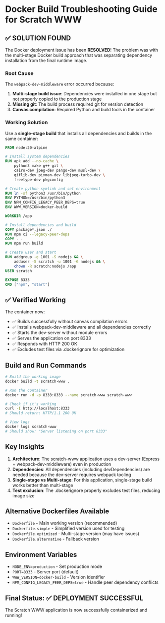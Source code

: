 # Docker Build Troubleshooting Guide for Scratch WWW

## ✅ SOLUTION FOUND

The Docker deployment issue has been **RESOLVED**! The problem was with the multi-stage Docker build approach that was separating dependency installation from the final runtime image.

### Root Cause
The `webpack-dev-middleware` error occurred because:
1. **Multi-stage build issue**: Dependencies were installed in one stage but not properly copied to the production stage
2. **Missing git**: The build process required git for version detection
3. **Canvas compilation**: Required Python and build tools in the container

### Working Solution
Use a **single-stage build** that installs all dependencies and builds in the same container:

```dockerfile
FROM node:20-alpine

# Install system dependencies
RUN apk add --no-cache \
    python3 make g++ git \
    cairo-dev jpeg-dev pango-dev musl-dev \
    giflib-dev pixman-dev libjpeg-turbo-dev \
    freetype-dev pkgconfig

# Create python symlink and set environment
RUN ln -sf python3 /usr/bin/python
ENV PYTHON=/usr/bin/python3
ENV NPM_CONFIG_LEGACY_PEER_DEPS=true
ENV WWW_VERSION=docker-build

WORKDIR /app

# Install dependencies and build
COPY package*.json ./
RUN npm ci --legacy-peer-deps
COPY . .
RUN npm run build

# Create user and start
RUN addgroup -g 1001 -S nodejs && \
    adduser -S scratch -u 1001 -G nodejs && \
    chown -R scratch:nodejs /app
USER scratch

EXPOSE 8333
CMD ["npm", "start"]
```

## ✅ Verified Working

The container now:
- ✅ Builds successfully without canvas compilation errors
- ✅ Installs webpack-dev-middleware and all dependencies correctly
- ✅ Starts the dev-server without module errors
- ✅ Serves the application on port 8333
- ✅ Responds with HTTP 200 OK
- ✅ Excludes test files via .dockerignore for optimization

## Build and Run Commands

```bash
# Build the working image
docker build -t scratch-www .

# Run the container
docker run -d -p 8333:8333 --name scratch-www scratch-www

# Check if it's working
curl -I http://localhost:8333
# Should return: HTTP/1.1 200 OK

# View logs
docker logs scratch-www
# Should show: "Server listening on port 8333"
```

## Key Insights

1. **Architecture**: The scratch-www application uses a dev-server (Express + webpack-dev-middleware) even in production
2. **Dependencies**: All dependencies (including devDependencies) are needed because the dev-server requires webpack tooling
3. **Single-stage vs Multi-stage**: For this application, single-stage build works better than multi-stage
4. **Test exclusion**: The .dockerignore properly excludes test files, reducing image size

## Alternative Dockerfiles Available

- `Dockerfile` - Main working version (recommended)
- `Dockerfile.simple` - Simplified version used for testing
- `Dockerfile.optimized` - Multi-stage version (may have issues)
- `Dockerfile.alternative` - Fallback version

## Environment Variables

- `NODE_ENV=production` - Set production mode
- `PORT=8333` - Server port (default)
- `WWW_VERSION=docker-build` - Version identifier
- `NPM_CONFIG_LEGACY_PEER_DEPS=true` - Handle peer dependency conflicts

## Final Status: ✅ DEPLOYMENT SUCCESSFUL

The Scratch WWW application is now successfully containerized and running!